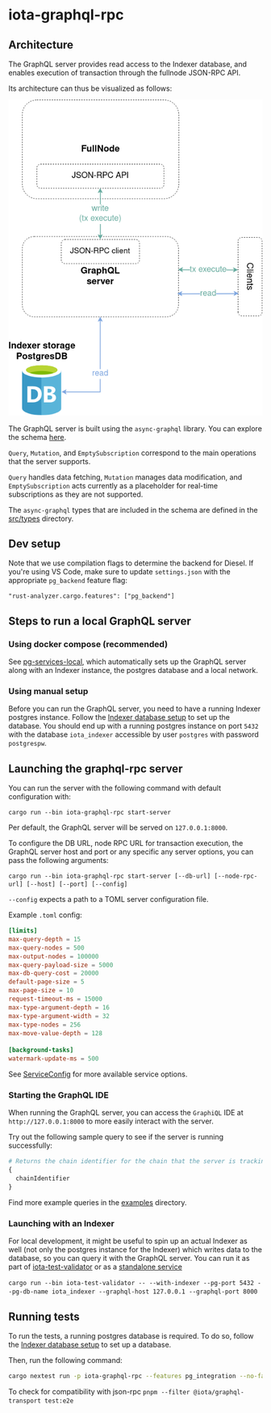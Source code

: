 # iota-graphql-rpc

## Architecture

The GraphQL server provides read access to the Indexer database, and enables
execution of transaction through the fullnode JSON-RPC API.

Its architecture can thus be visualized as follows:

![GraphQL server architecture](./graphql-rpc-arch.png)

The GraphQL server is built using the `async-graphql` library.
You can explore the schema [here](schema).

`Query`, `Mutation`, and `EmptySubscription` correspond to the main operations that the server supports.

`Query` handles data fetching, `Mutation` manages data modification, and `EmptySubscription` acts currently as a placeholder for real-time subscriptions as they are not supported.

The `async-graphql` types that are included in the schema are defined in the [src/types](src/types) directory.

## Dev setup

Note that we use compilation flags to determine the backend for Diesel.
If you're using VS Code, make sure to update `settings.json` with the appropriate `pg_backend` feature flag:

```
"rust-analyzer.cargo.features": ["pg_backend"]
```

## Steps to run a local GraphQL server

### Using docker compose (recommended)

See [pg-services-local](../../docker/pg-services-local/README.md), which automatically sets up the GraphQL server along with an Indexer instance, the postgres database and a local network.

### Using manual setup

Before you can run the GraphQL server, you need to have a running Indexer postgres instance.
Follow the [Indexer database setup](../iota-indexer/README.md#database-setup) to set up the database.
You should end up with a running postgres instance on port `5432` with the database `iota_indexer` accessible by user `postgres` with password `postgrespw`.

## Launching the graphql-rpc server

You can run the server with the following command with default configuration with:

```
cargo run --bin iota-graphql-rpc start-server
```

Per default, the GraphQL server will be served on `127.0.0.1:8000`.

To configure the DB URL, node RPC URL for transaction execution, the GraphQL server host and port or any specific any server options, you can pass the following arguments:

```
cargo run --bin iota-graphql-rpc start-server [--db-url] [--node-rpc-url] [--host] [--port] [--config]
```

`--config` expects a path to a TOML server configuration file.

Example `.toml` config:

```toml
[limits]
max-query-depth = 15
max-query-nodes = 500
max-output-nodes = 100000
max-query-payload-size = 5000
max-db-query-cost = 20000
default-page-size = 5
max-page-size = 10
request-timeout-ms = 15000
max-type-argument-depth = 16
max-type-argument-width = 32
max-type-nodes = 256
max-move-value-depth = 128

[background-tasks]
watermark-update-ms = 500
```

See [ServiceConfig](src/config.rs) for more available service options.

### Starting the GraphQL IDE

When running the GraphQL server, you can access the `GraphiQL` IDE at `http://127.0.0.1:8000` to more easily interact with the server.

Try out the following sample query to see if the server is running successfully:

```graphql
# Returns the chain identifier for the chain that the server is tracking
{
  chainIdentifier
}
```

Find more example queries in the [examples](examples) directory.

### Launching with an Indexer

For local development, it might be useful to spin up an actual Indexer as well (not only the postgres instance for the Indexer) which writes data to the database, so you can query it with the GraphQL server.
You can run it as part of [iota-test-validator](../../crates/iota-test-validator/README.md) or as a [standalone service](../iota-indexer/README.md#standalone-indexer-setup)

`cargo run --bin iota-test-validator -- --with-indexer --pg-port 5432 --pg-db-name iota_indexer --graphql-host 127.0.0.1 --graphql-port 8000`

## Running tests

To run the tests, a running postgres database is required.
To do so, follow the [Indexer database setup](../iota-indexer/README.md#database-setup) to set up a database.

Then, run the following command:

```sh
cargo nextest run -p iota-graphql-rpc --features pg_integration --no-fail-fast --test-threads 1
```

To check for compatibility with json-rpc
`pnpm --filter @iota/graphql-transport test:e2e`
